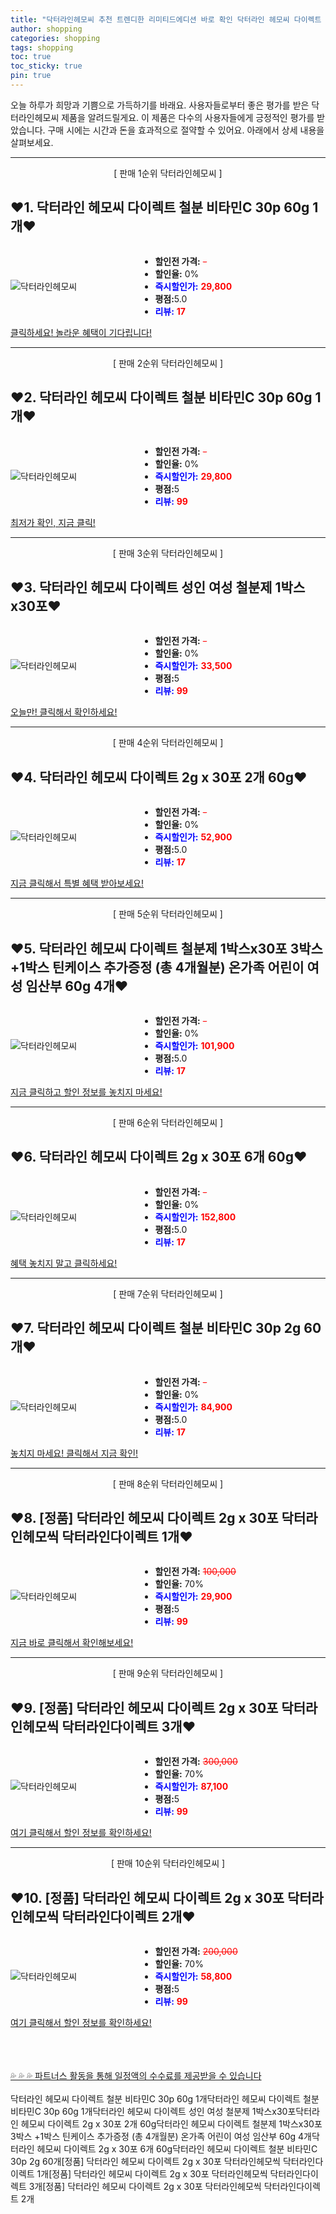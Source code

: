 ```yaml
---
title: "닥터라인헤모씨 추천 트렌디한 리미티드에디션 바로 확인 닥터라인 헤모씨 다이렉트 철분 비타민C"
author: shopping
categories: shopping
tags: shopping
toc: true
toc_sticky: true
pin: true
---
```

오늘 하루가 희망과 기쁨으로 가득하기를 바래요. 사용자들로부터 좋은 평가를 받은 닥터라인헤모씨 제품을 알려드릴게요. 이 제품은 다수의 사용자들에게 긍정적인 평가를 받았습니다. 구매 시에는 시간과 돈을 효과적으로 절약할 수 있어요. 아래에서 상세 내용을 살펴보세요.

---
<p class="toplist" style="margin: 0 auto; display: block; width: fit-content;">[ 판매 1순위 닥터라인헤모씨 ]</p>

<h2><strong>❤️1. 닥터라인 헤모씨 다이렉트 철분 비타민C 30p 60g 1개❤️</strong></h2>

<div style="display: flex; align-items: center;">
    <div style="flex: 0.4;">
        <img src="https://thumbnail6.coupangcdn.com/thumbnails/remote/230x230ex/image/retail/images/2024/02/26/11/8/9090e7f1-0385-4e52-84a0-8a5393981857.png" alt="닥터라인헤모씨" style="max-width: 100%;">
    </div>
    <div style="flex: 0.6; margin-left: 10px;">
        <ul>
            <li><strong>할인전 가격:</strong> <del style="color: red;">-</del></li>
            <li><strong>할인율:</strong> 0%</li>
            <li><span style='color:blue'><strong>즉시할인가:</strong></span> <span style='color:red'><strong>29,800</strong></span></li>
            <li><strong>평점:</strong>5.0</li>
            <li><span style='color:blue'><strong>리뷰:</strong></span> <span style='color:red'><strong>17</strong></span></li>
        </ul>
    </div>
</div>
<div class="center">
    <a href="https://selin100587.github.io?lptag=AF9450613&subid=githubio&pageKey=7920631677&traceid=V0-153&itemId=21759265461&vendorItemId=88808247253" class="myButton">
        클릭하세요! 놀라운 혜택이 기다립니다!
    </a>
</div>


---
<p class="toplist" style="margin: 0 auto; display: block; width: fit-content;">[ 판매 2순위 닥터라인헤모씨 ]</p>

<h2><strong>❤️2. 닥터라인 헤모씨 다이렉트 철분 비타민C 30p 60g 1개❤️</strong></h2>

<div style="display: flex; align-items: center;">
    <div style="flex: 0.4;">
        <img src="https://thumbnail6.coupangcdn.com/thumbnails/remote/230x230ex/image/retail/images/2024/02/26/11/8/9090e7f1-0385-4e52-84a0-8a5393981857.png" alt="닥터라인헤모씨" style="max-width: 100%;">
    </div>
    <div style="flex: 0.6; margin-left: 10px;">
        <ul>
            <li><strong>할인전 가격:</strong> <del style="color: red;">-</del></li>
            <li><strong>할인율:</strong> 0%</li>
            <li><span style='color:blue'><strong>즉시할인가:</strong></span> <span style='color:red'><strong>29,800</strong></span></li>
            <li><strong>평점:</strong>5</li>
            <li><span style='color:blue'><strong>리뷰:</strong></span> <span style='color:red'><strong>99</strong></span></li>
        </ul>
    </div>
</div>
<div class="center">
    <a href="https://selin100587.github.io?lptag=AF9450613&subid=githubio&pageKey=8164173976&traceid=V0-153&itemId=23288109646&vendorItemId=90320355030" class="myButton">
        최저가 확인, 지금 클릭!
    </a>
</div>


---
<p class="toplist" style="margin: 0 auto; display: block; width: fit-content;">[ 판매 3순위 닥터라인헤모씨 ]</p>

<h2><strong>❤️3. 닥터라인 헤모씨 다이렉트 성인 여성 철분제 1박스x30포❤️</strong></h2>

<div style="display: flex; align-items: center;">
    <div style="flex: 0.4;">
        <img src="https://thumbnail9.coupangcdn.com/thumbnails/remote/230x230ex/image/vendor_inventory/752e/f2d6ef4ff3a03a6da95fc9e4fcd434903fd1e20968af1a8f444250cdcf0d.jpg" alt="닥터라인헤모씨" style="max-width: 100%;">
    </div>
    <div style="flex: 0.6; margin-left: 10px;">
        <ul>
            <li><strong>할인전 가격:</strong> <del style="color: red;">-</del></li>
            <li><strong>할인율:</strong> 0%</li>
            <li><span style='color:blue'><strong>즉시할인가:</strong></span> <span style='color:red'><strong>33,500</strong></span></li>
            <li><strong>평점:</strong>5</li>
            <li><span style='color:blue'><strong>리뷰:</strong></span> <span style='color:red'><strong>99</strong></span></li>
        </ul>
    </div>
</div>
<div class="center">
    <a href="https://selin100587.github.io?lptag=AF9450613&subid=githubio&pageKey=8207266322&traceid=V0-153&itemId=23636245027&vendorItemId=90758689915" class="myButton">
        오늘만! 클릭해서 확인하세요!
    </a>
</div>


---
<p class="toplist" style="margin: 0 auto; display: block; width: fit-content;">[ 판매 4순위 닥터라인헤모씨 ]</p>

<h2><strong>❤️4. 닥터라인 헤모씨 다이렉트 2g x 30포 2개 60g❤️</strong></h2>

<div style="display: flex; align-items: center;">
    <div style="flex: 0.4;">
        <img src="https://thumbnail8.coupangcdn.com/thumbnails/remote/230x230ex/image/vendor_inventory/fc23/02ef1c43cd3e35e2adc5288408d1d807cc64b02cea4a94ae165cf4d253c4.jpg" alt="닥터라인헤모씨" style="max-width: 100%;">
    </div>
    <div style="flex: 0.6; margin-left: 10px;">
        <ul>
            <li><strong>할인전 가격:</strong> <del style="color: red;">-</del></li>
            <li><strong>할인율:</strong> 0%</li>
            <li><span style='color:blue'><strong>즉시할인가:</strong></span> <span style='color:red'><strong>52,900</strong></span></li>
            <li><strong>평점:</strong>5.0</li>
            <li><span style='color:blue'><strong>리뷰:</strong></span> <span style='color:red'><strong>17</strong></span></li>
        </ul>
    </div>
</div>
<div class="center">
    <a href="https://selin100587.github.io?lptag=AF9450613&subid=githubio&pageKey=7920631677&traceid=V0-153&itemId=23504340601&vendorItemId=90530750477" class="myButton">
        지금 클릭해서 특별 혜택 받아보세요!
    </a>
</div>


---
<p class="toplist" style="margin: 0 auto; display: block; width: fit-content;">[ 판매 5순위 닥터라인헤모씨 ]</p>

<h2><strong>❤️5. 닥터라인 헤모씨 다이렉트 철분제 1박스x30포 3박스 +1박스 틴케이스 추가증정 (총 4개월분) 온가족 어린이 여성 임산부 60g 4개❤️</strong></h2>

<div style="display: flex; align-items: center;">
    <div style="flex: 0.4;">
        <img src="https://thumbnail7.coupangcdn.com/thumbnails/remote/230x230ex/image/vendor_inventory/b2c1/bbd73b8ab72e819573d799ec6e95f7348a9d9c265e7839e6f2a1c161da2f.jpg" alt="닥터라인헤모씨" style="max-width: 100%;">
    </div>
    <div style="flex: 0.6; margin-left: 10px;">
        <ul>
            <li><strong>할인전 가격:</strong> <del style="color: red;">-</del></li>
            <li><strong>할인율:</strong> 0%</li>
            <li><span style='color:blue'><strong>즉시할인가:</strong></span> <span style='color:red'><strong>101,900</strong></span></li>
            <li><strong>평점:</strong>5.0</li>
            <li><span style='color:blue'><strong>리뷰:</strong></span> <span style='color:red'><strong>17</strong></span></li>
        </ul>
    </div>
</div>
<div class="center">
    <a href="https://selin100587.github.io?lptag=AF9450613&subid=githubio&pageKey=7920631677&traceid=V0-153&itemId=22430483415&vendorItemId=90160485741" class="myButton">
        지금 클릭하고 할인 정보를 놓치지 마세요!
    </a>
</div>


---
<p class="toplist" style="margin: 0 auto; display: block; width: fit-content;">[ 판매 6순위 닥터라인헤모씨 ]</p>

<h2><strong>❤️6. 닥터라인 헤모씨 다이렉트 2g x 30포 6개 60g❤️</strong></h2>

<div style="display: flex; align-items: center;">
    <div style="flex: 0.4;">
        <img src="https://thumbnail8.coupangcdn.com/thumbnails/remote/230x230ex/image/vendor_inventory/2d25/7fd6149eddcf6544afe08a70b186155843da14c2fe740e0f50bf2506da52.jpg" alt="닥터라인헤모씨" style="max-width: 100%;">
    </div>
    <div style="flex: 0.6; margin-left: 10px;">
        <ul>
            <li><strong>할인전 가격:</strong> <del style="color: red;">-</del></li>
            <li><strong>할인율:</strong> 0%</li>
            <li><span style='color:blue'><strong>즉시할인가:</strong></span> <span style='color:red'><strong>152,800</strong></span></li>
            <li><strong>평점:</strong>5.0</li>
            <li><span style='color:blue'><strong>리뷰:</strong></span> <span style='color:red'><strong>17</strong></span></li>
        </ul>
    </div>
</div>
<div class="center">
    <a href="https://selin100587.github.io?lptag=AF9450613&subid=githubio&pageKey=7920631677&traceid=V0-153&itemId=23504339396&vendorItemId=90530749134" class="myButton">
        혜택 놓치지 말고 클릭하세요!
    </a>
</div>


---
<p class="toplist" style="margin: 0 auto; display: block; width: fit-content;">[ 판매 7순위 닥터라인헤모씨 ]</p>

<h2><strong>❤️7. 닥터라인 헤모씨 다이렉트 철분 비타민C 30p 2g 60개❤️</strong></h2>

<div style="display: flex; align-items: center;">
    <div style="flex: 0.4;">
        <img src="https://thumbnail8.coupangcdn.com/thumbnails/remote/230x230ex/image/vendor_inventory/6f87/6e8b063b98e416d885f16714e0b96fa415c15948b96720fd12e2018e7017.png" alt="닥터라인헤모씨" style="max-width: 100%;">
    </div>
    <div style="flex: 0.6; margin-left: 10px;">
        <ul>
            <li><strong>할인전 가격:</strong> <del style="color: red;">-</del></li>
            <li><strong>할인율:</strong> 0%</li>
            <li><span style='color:blue'><strong>즉시할인가:</strong></span> <span style='color:red'><strong>84,900</strong></span></li>
            <li><strong>평점:</strong>5.0</li>
            <li><span style='color:blue'><strong>리뷰:</strong></span> <span style='color:red'><strong>17</strong></span></li>
        </ul>
    </div>
</div>
<div class="center">
    <a href="https://selin100587.github.io?lptag=AF9450613&subid=githubio&pageKey=7920631677&traceid=V0-153&itemId=23017282794&vendorItemId=90150586903" class="myButton">
        놓치지 마세요! 클릭해서 지금 확인!
    </a>
</div>


---
<p class="toplist" style="margin: 0 auto; display: block; width: fit-content;">[ 판매 8순위 닥터라인헤모씨 ]</p>

<h2><strong>❤️8. [정품] 닥터라인 헤모씨 다이렉트 2g x 30포 닥터라인헤모씩 닥터라인다이렉트 1개❤️</strong></h2>

<div style="display: flex; align-items: center;">
    <div style="flex: 0.4;">
        <img src="https://thumbnail8.coupangcdn.com/thumbnails/remote/230x230ex/image/vendor_inventory/fddf/048680c969f1a3cb34e1c9b83f93301873936e33bb09fdb19453fe6c09f0.png" alt="닥터라인헤모씨" style="max-width: 100%;">
    </div>
    <div style="flex: 0.6; margin-left: 10px;">
        <ul>
            <li><strong>할인전 가격:</strong> <del style="color: red;">100,000</del></li>
            <li><strong>할인율:</strong> 70%</li>
            <li><span style='color:blue'><strong>즉시할인가:</strong></span> <span style='color:red'><strong>29,900</strong></span></li>
            <li><strong>평점:</strong>5</li>
            <li><span style='color:blue'><strong>리뷰:</strong></span> <span style='color:red'><strong>99</strong></span></li>
        </ul>
    </div>
</div>
<div class="center">
    <a href="https://selin100587.github.io?lptag=AF9450613&subid=githubio&pageKey=8248683097&traceid=V0-153&itemId=23744112282&vendorItemId=90348769496" class="myButton">
        지금 바로 클릭해서 확인해보세요!
    </a>
</div>


---
<p class="toplist" style="margin: 0 auto; display: block; width: fit-content;">[ 판매 9순위 닥터라인헤모씨 ]</p>

<h2><strong>❤️9. [정품] 닥터라인 헤모씨 다이렉트 2g x 30포 닥터라인헤모씩 닥터라인다이렉트 3개❤️</strong></h2>

<div style="display: flex; align-items: center;">
    <div style="flex: 0.4;">
        <img src="https://thumbnail8.coupangcdn.com/thumbnails/remote/230x230ex/image/vendor_inventory/fddf/048680c969f1a3cb34e1c9b83f93301873936e33bb09fdb19453fe6c09f0.png" alt="닥터라인헤모씨" style="max-width: 100%;">
    </div>
    <div style="flex: 0.6; margin-left: 10px;">
        <ul>
            <li><strong>할인전 가격:</strong> <del style="color: red;">300,000</del></li>
            <li><strong>할인율:</strong> 70%</li>
            <li><span style='color:blue'><strong>즉시할인가:</strong></span> <span style='color:red'><strong>87,100</strong></span></li>
            <li><strong>평점:</strong>5</li>
            <li><span style='color:blue'><strong>리뷰:</strong></span> <span style='color:red'><strong>99</strong></span></li>
        </ul>
    </div>
</div>
<div class="center">
    <a href="https://selin100587.github.io?lptag=AF9450613&subid=githubio&pageKey=8248683097&traceid=V0-153&itemId=23744112284&vendorItemId=90348769493" class="myButton">
        여기 클릭해서 할인 정보를 확인하세요!
    </a>
</div>


---
<p class="toplist" style="margin: 0 auto; display: block; width: fit-content;">[ 판매 10순위 닥터라인헤모씨 ]</p>

<h2><strong>❤️10. [정품] 닥터라인 헤모씨 다이렉트 2g x 30포 닥터라인헤모씩 닥터라인다이렉트 2개❤️</strong></h2>

<div style="display: flex; align-items: center;">
    <div style="flex: 0.4;">
        <img src="https://thumbnail8.coupangcdn.com/thumbnails/remote/230x230ex/image/vendor_inventory/fddf/048680c969f1a3cb34e1c9b83f93301873936e33bb09fdb19453fe6c09f0.png" alt="닥터라인헤모씨" style="max-width: 100%;">
    </div>
    <div style="flex: 0.6; margin-left: 10px;">
        <ul>
            <li><strong>할인전 가격:</strong> <del style="color: red;">200,000</del></li>
            <li><strong>할인율:</strong> 70%</li>
            <li><span style='color:blue'><strong>즉시할인가:</strong></span> <span style='color:red'><strong>58,800</strong></span></li>
            <li><strong>평점:</strong>5</li>
            <li><span style='color:blue'><strong>리뷰:</strong></span> <span style='color:red'><strong>99</strong></span></li>
        </ul>
    </div>
</div>
<div class="center">
    <a href="https://selin100587.github.io?lptag=AF9450613&subid=githubio&pageKey=8248683097&traceid=V0-153&itemId=23744112283&vendorItemId=90348769490" class="myButton">
        여기 클릭해서 할인 정보를 확인하세요!
    </a>
</div>

<br><br><br>[💦 💦 💦 파트너스 활동을 통해 일정액의 수수료를 제공받을 수 있습니다](https://link.coupang.com/a/bcpT2c)<br><br>닥터라인 헤모씨 다이렉트 철분 비타민C 30p 60g 1개닥터라인 헤모씨 다이렉트 철분 비타민C 30p 60g 1개닥터라인 헤모씨 다이렉트 성인 여성 철분제 1박스x30포닥터라인 헤모씨 다이렉트 2g x 30포 2개 60g닥터라인 헤모씨 다이렉트 철분제 1박스x30포 3박스 +1박스 틴케이스 추가증정 (총 4개월분) 온가족 어린이 여성 임산부 60g 4개닥터라인 헤모씨 다이렉트 2g x 30포 6개 60g닥터라인 헤모씨 다이렉트 철분 비타민C 30p 2g 60개[정품] 닥터라인 헤모씨 다이렉트 2g x 30포 닥터라인헤모씩 닥터라인다이렉트 1개[정품] 닥터라인 헤모씨 다이렉트 2g x 30포 닥터라인헤모씩 닥터라인다이렉트 3개[정품] 닥터라인 헤모씨 다이렉트 2g x 30포 닥터라인헤모씩 닥터라인다이렉트 2개